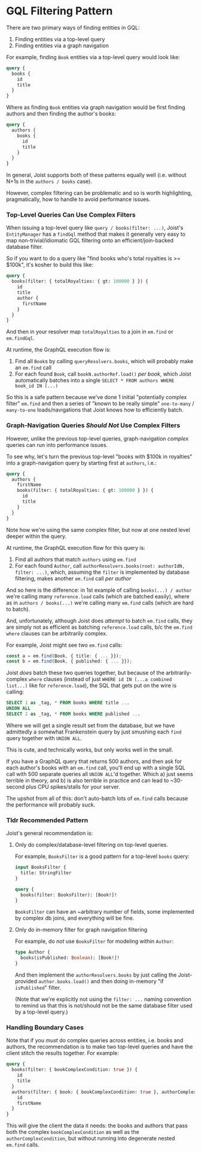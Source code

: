 # GQL Filtering Pattern

There are two primary ways of finding entities in GQL:

1. Finding entities via a top-level query
2. Finding entities via a graph navigation

For example, finding `Book` entities via a top-level query would look like:

```graphql
query {
  books {
    id
    title
  }
}
```

Where as finding `Book` entities via graph navigation would be first finding authors and then finding the author's books:

```graphql
query {
  authors {
    books {
      id
      title
    }
  }
}
```

In general, Joist supports both of these patterns equally well (i.e. without N+1s in the `authors / books` case).

However, complex filtering can be problematic and so is worth highlighting, pragmatically, how to handle to avoid performance issues.

### Top-Level Queries Can Use Complex Filters

When issuing a top-level query like `query / books(filter: ...)`, Joist's `EntityManager` has a `findGql` method that makes it generally very easy to map non-trivial/idiomatic GQL filtering onto an efficient/join-backed database filter.

So if you want to do a query like "find books who's total royalties is >= \$100k", it's kosher to build this like:

```graphql
query {
  books(filter: { totalRoyalties: { gt: 100000 } }) {
    id
    title
    author {
      firstName
    }
  }
}
```

And then in your resolver map `totalRoyalties` to a join in `em.find` or `em.findGql`.

At runtime, the GraphQL execution flow is:

1. Find all `Book`s by calling `queryResolvers.books`, which will probably make an `em.find` call
2. For each found `Book`, call `bookN.authorRef.load()` _per book_, which Joist automatically batches into a single `SELECT * FROM authors WHERE book_id IN (...)`

So this is a safe pattern because we've done 1 initial "potentially complex filter" `em.find` and then a series of "known to be really simple" `one-to-many` / `many-to-one` loads/navigations that Joist knows how to efficiently batch.

### Graph-Navigation Queries _Should Not_ Use Complex Filters

However, unlike the previous top-level queries, graph-navigation _complex_ queries can run into performance issues.

To see why, let's turn the previous top-level "books with \$100k in royalties" into a graph-navigation query by starting first at `authors`, i.e.:

```graphql
query {
  authors {
    firstName
    books(filter: { totalRoyalties: { gt: 100000 } }) {
      id
      title
    }
  }
}
```

Note how we're using the same complex filter, but now at one nested level deeper within the query.

At runtime, the GraphQL execution flow for this query is:

1. Find all authors that match `authors` using `em.find`
2. For each found `Author`, call `authorResolvers.books(root: authorIdN, filter: ...)`, which, assuming the `filter` is implemented by database filtering, makes another `em.find` call _per author_

And so here is the difference: in 1st example of calling `books(...) / author` we're calling many `reference.load` calls (which are batched easily), where as in `authors / books(...)` we're calling many `em.find` calls (which are hard to batch).

And, unfortunately, although Joist does _attempt_ to batch `em.find` calls, they are simply not as efficient as batching `reference.load` calls, b/c the `em.find` `where` clauses can be arbitrarily complex.

For example, Joist might see two `em.find` calls:

```typescript
const a = em.find(Book, { title: { ... }});
const b = em.find(Book, { published: { ... }});
```

Joist _does_ batch these two queries together, but because of the arbitrarily-complex `where` clauses (instead of just `WHERE id IN (...a combined list...)` like for `reference.load`), the SQL that gets put on the wire is calling:

```sql
SELECT 1 as _tag, * FROM books WHERE title ...
UNION ALL
SELECT 2 as _tag, * FROM books WHERE published ...
```

Where we will get a single result set from the database, but we have admittedly a somewhat Frankenstein query by just smushing each `find` query together with `UNION ALL`.

This is cute, and technically works, but only works well in the small.

If you have a GraphQL query that returns 500 authors, and then ask for each author's books with an `em.find` call, you'll end up with a single SQL call with 500 separate queries all `UNION ALL`'d together. Which a) just seems terrible in theory, and b) is also terrible in practice and can lead to ~30-second plus CPU spikes/stalls for your server.

The upshot from all of this: don't auto-batch lots of `em.find` calls because the performance will probably suck.

### Tldr Recommended Pattern

Joist's general recommendation is:

1. Only do complex/database-level filtering on top-level queries.

   For example, `BooksFilter` is a good pattern for a top-level `books` query:

   ```graphql
   input BooksFilter {
     title: StringFilter
   }

   query {
     books(filter: BooksFilter): [Book!]!
   }
   ```

   `BooksFilter` can have an ~arbitrary number of fields, some implemented by complex db joins, and everything will be fine.

2. Only do in-memory filter for graph navigation filtering

   For example, do _not_ use `BooksFilter` for modeling within `Author`:

   ```graphql
   type Author {
     books(isPublished: Boolean): [Book!]!
   }
   ```

   And then implement the `authorResolvers.books` by just calling the Joist-provided `author.books.load()` and then doing in-memory "if `isPublished`" filter.

   (Note that we're explicitly not using the `filter: ...` naming convention to remind us that this is not/should not be the same database filter used by a top-level query.)

### Handling Boundary Cases

Note that if you _must_ do complex queries across entities, i.e. books and authors, the recommendation is to make two top-level queries and have the client stitch the results together. For example:

```graphql
query {
  books(filter: { bookComplexCondition: true }) {
    id
    title
  }
  authors(filter: { book: { bookComplexCondition: true }, authorComplexCondition: true }) {
    id
    firstName
  }
}
```

This will give the client the data it needs: the books and authors that pass both the complex `bookComplexCondition` as well as the `authorComplexCondition`, but without running into degenerate nested `em.find` calls.
